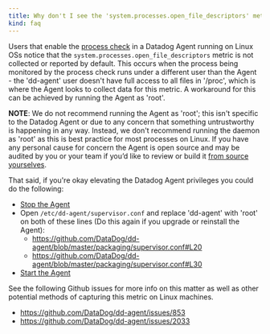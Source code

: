 ```yaml
---
title: Why don't I see the 'system.processes.open_file_descriptors' metric?
kind: faq
---
```


Users that enable the [process check][1] in a Datadog Agent running on Linux OSs notice that the `system.processes.open_file_descriptors` metric is not collected or reported by default. This occurs when the process being monitored by the process check runs under a different user than the Agent - the 'dd-agent' user doesn't have full access to all files in '/proc', which is where the Agent looks to collect data for this metric. A workaround for this can be achieved by running the Agent as 'root'.

**NOTE**: We do not recommend running the Agent as 'root'; this isn't specific to the Datadog Agent or due to any concern that something untrustworthy is happening in any way. Instead, we don't recommend running the daemon as 'root' as this is best practice for most processes on Linux. If you have any personal cause for concern the Agent is open source and may be audited by you or your team if you’d like to review or build it [from source yourselves][2].

That said, if you're okay elevating the Datadog Agent privileges you could do the following:

* [Stop the Agent][3]
* Open `/etc/dd-agent/supervisor.conf` and replace 'dd-agent' with 'root' on both of these lines (Do this again if you upgrade or reinstall the Agent):
    * https://github.com/DataDog/dd-agent/blob/master/packaging/supervisor.conf#L20
    * https://github.com/DataDog/dd-agent/blob/master/packaging/supervisor.conf#L30
* [Start the Agent][3]

See the following Github issues for more info on this matter as well as other potential methods of capturing this metric on Linux machines.

* https://github.com/DataDog/dd-agent/issues/853
* https://github.com/DataDog/dd-agent/issues/2033

[1]: /integrations/process
[2]: https://github.com/DataDog/dd-agent
[3]: /agent/faq/agent-commands
